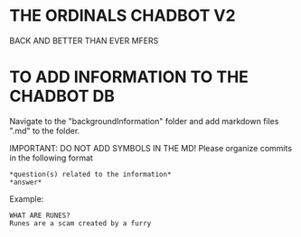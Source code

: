# THE ORDINALS CHADBOT V2
BACK AND BETTER THAN EVER MFERS

# TO ADD INFORMATION TO THE CHADBOT DB
Navigate to the "backgroundInformation" folder and add markdown files ".md" to the folder.

IMPORTANT: DO NOT ADD SYMBOLS IN THE MD! Please organize commits in the following format
```
*question(s) related to the information*
*answer*
```

Example:
```
WHAT ARE RUNES?
Runes are a scam created by a furry
```